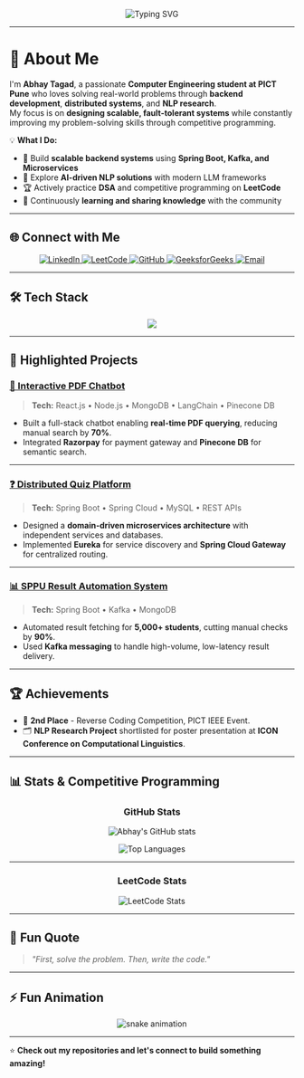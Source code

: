 <!-- Header Animation -->
<p align="center">
  <img src="https://readme-typing-svg.herokuapp.com?font=Fira+Code&size=28&duration=3000&pause=1000&color=FF5733&center=true&vCenter=true&width=650&lines=Hey+there!+I'm+Abhay+Tagad+%F0%9F%91%8B;Backend+Developer+%7C+Competitive+Programmer;AI+%26+NLP+Enthusiast;Building+Scalable+Systems+with+Spring+%26+Microservices" alt="Typing SVG" />
</p>

---

# 🌟 About Me

I'm **Abhay Tagad**, a passionate **Computer Engineering student at PICT Pune** who loves solving real-world problems through **backend development**, **distributed systems**, and **NLP research**.  
My focus is on **designing scalable, fault-tolerant systems** while constantly improving my problem-solving skills through competitive programming.

💡 **What I Do:**
- 🚀 Build **scalable backend systems** using **Spring Boot, Kafka, and Microservices**  
- 🤖 Explore **AI-driven NLP solutions** with modern LLM frameworks  
- 🏆 Actively practice **DSA** and competitive programming on **LeetCode**  
- 🌱 Continuously **learning and sharing knowledge** with the community

---

## 🌐 Connect with Me
<p align="center">
  <a href="https://www.linkedin.com/in/abhay-tagad/">
    <img src="https://img.shields.io/badge/LinkedIn-0077B5?style=for-the-badge&logo=linkedin&logoColor=white" alt="LinkedIn"/>
  </a>
  <a href="https://leetcode.com/u/abhay_tagad/">
    <img src="https://img.shields.io/badge/LeetCode-FFA116?style=for-the-badge&logo=leetcode&logoColor=black" alt="LeetCode"/>
  </a>
  <a href="https://github.com/abhaytagad">
    <img src="https://img.shields.io/badge/GitHub-181717?style=for-the-badge&logo=github&logoColor=white" alt="GitHub"/>
  </a>
  <a href="https://www.geeksforgeeks.org/user/omshivdt2l/">
    <img src="https://img.shields.io/badge/GeeksforGeeks-0F9D58?style=for-the-badge&logo=geeksforgeeks&logoColor=white" alt="GeeksforGeeks"/>
  </a>
  <a href="mailto:abhaytagad2812@gmail.com">
    <img src="https://img.shields.io/badge/Email-D14836?style=for-the-badge&logo=gmail&logoColor=white" alt="Email"/>
  </a>
</p>

---

## 🛠 Tech Stack

<p align="center">
  <img src="https://skillicons.dev/icons?i=cpp,java,python,spring,mysql,mongodb,react,nodejs,tailwind,kafka,git" />
</p>

---

## 🚀 Highlighted Projects

### [📄 Interactive PDF Chatbot](https://github.com/abhaytagad/iteractvepdfchatboat.git)
> **Tech:** React.js • Node.js • MongoDB • LangChain • Pinecone DB  
- Built a full-stack chatbot enabling **real-time PDF querying**, reducing manual search by **70%**.  
- Integrated **Razorpay** for payment gateway and **Pinecone DB** for semantic search.

---

### [❓ Distributed Quiz Platform](https://github.com/abhaytagad/microservices-application.git)
> **Tech:** Spring Boot • Spring Cloud • MySQL • REST APIs  
- Designed a **domain-driven microservices architecture** with independent services and databases.  
- Implemented **Eureka** for service discovery and **Spring Cloud Gateway** for centralized routing.

---

### [📊 SPPU Result Automation System](https://github.com/abhaytagad/sppu-result.git)
> **Tech:** Spring Boot • Kafka • MongoDB  
- Automated result fetching for **5,000+ students**, cutting manual checks by **90%**.  
- Used **Kafka messaging** to handle high-volume, low-latency result delivery.

---

## 🏆 Achievements
- 🥈 **2nd Place** - Reverse Coding Competition, PICT IEEE Event.  
- 🗂 **NLP Research Project** shortlisted for poster presentation at **ICON Conference on Computational Linguistics**.  

---

## 📊 Stats & Competitive Programming
<div align="center">

### **GitHub Stats**
![Abhay's GitHub stats](https://github-readme-stats.vercel.app/api?username=abhaytagad&show_icons=true&theme=tokyonight&hide_border=true&rank_icon=github)

![Top Languages](https://github-readme-stats.vercel.app/api/top-langs/?username=abhaytagad&layout=compact&theme=tokyonight&hide_border=true)

---

### **LeetCode Stats**
![LeetCode Stats](https://leetcard.jacoblin.cool/abhay_tagad?theme=dark&font=Baloo&ext=heatmap)

</div>

---

## 🎯 Fun Quote
> *"First, solve the problem. Then, write the code."*

---

## ⚡ Fun Animation
<p align="center">
  <img src="https://github.com/abhaytagad/abhaytagad/blob/output/github-contribution-grid-snake.svg" alt="snake animation" />
</p>

---

⭐ **Check out my repositories and let's connect to build something amazing!**
